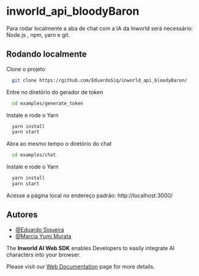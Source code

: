 
# inworld_api_bloodyBaron

Para rodar localmente a aba de chat com a IA da Inworld será necessário: Node.js , npm, yarn e git.




## Rodando localmente

Clone o projeto

```bash
  git clone https://github.com/EduardoSiq/inworld_api_bloodyBaron/
```

Entre no diretório do gerador de token

```bash
  cd examples/generate_token
```

Instale e rode o Yarn
```bash
  yarn install
  yarn start
```

Abra ao mesmo tempo o diretório do chat
```bash
  cd examples/chat
```

Instale e rode o Yarn
```bash
  yarn install
  yarn start
```

Acesse a página local no endereço padrão: http://localhost:3000/
## Autores

- [@Eduardo Siqueira](https://www.github.com/EduardoSiq)
- [@Marcia Yumi Murata](https://www.github.com/YumiMurata)


The **Inworld AI Web SDK** enables Developers to easily integrate AI characters into your browser. 

Please visit our [Web Documentation](https://docs.inworld.ai/docs/tutorial-integrations/web/) page for more details.
